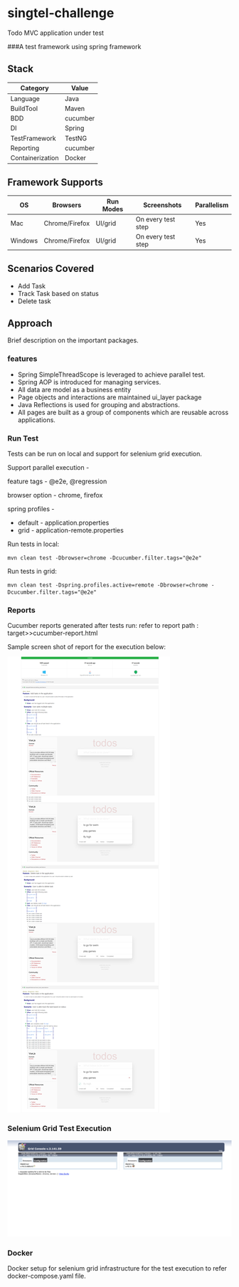 # singtel-challenge
Todo MVC application under test

###A test framework using spring framework 

## Stack

| Category       | Value          |
| -------------- | ---------------|
| Language       | Java           | 
| BuildTool      | Maven          | 
| BDD            | cucumber       | 
| DI             | Spring         | 
| TestFramework  | TestNG         | 
| Reporting      | cucumber       |
|Containerization| Docker         |

## Framework Supports

| OS        | Browsers      |Run Modes| Screenshots            |Parallelism|
| --------- | --------------|---------|------------------------|-----------|
| Mac       | Chrome/Firefox| UI/grid | On every test step     | Yes       |
| Windows   | Chrome/Firefox| UI/grid | On every test step     | Yes       | 

## Scenarios Covered
* Add Task
* Track Task based on status
* Delete task

## Approach

Brief description on the important packages.

### features
* Spring SimpleThreadScope is leveraged to achieve parallel test.
* Spring AOP is introduced for managing services.
* All data are model as a business entity
* Page objects and interactions are maintained ui_layer package
* Java Reflections is used for grouping and abstractions.
* All pages are built as a group of components which are reusable across applications.

### Run Test
Tests can be run on local and support for selenium grid execution.
 
Support parallel execution  -

feature tags -
@e2e, @regression

browser option -
chrome, firefox

spring profiles -
* default - application.properties
* grid - application-remote.properties

Run tests in local:
```$xslt
mvn clean test -Dbrowser=chrome -Dcucumber.filter.tags="@e2e"
```
Run tests in grid:
```$xslt
mvn clean test -Dspring.profiles.active=remote -Dbrowser=chrome -Dcucumber.filter.tags="@e2e"
```


### Reports
Cucumber reports generated after tests run:
refer to report path : target>>cucumber-report.html

Sample screen shot of report for the execution below:

![cucumber Report](image/todd_mvc_app_test_report.png)

### Selenium Grid Test Execution

![Selenium_Grid_Test_Execution](image/grid_test_execution.PNG)

### Docker
Docker setup for selenium grid infrastructure for the test execution
to refer docker-compose.yaml file.